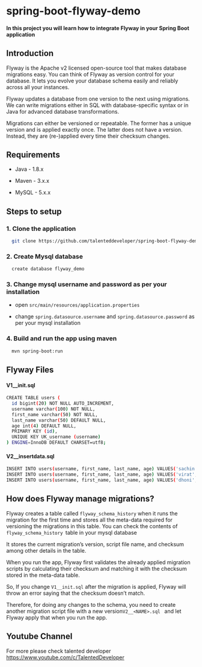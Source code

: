 
# spring-boot-flyway-demo

#### In this project you will learn how to integrate Flyway in your Spring Boot application 
## Introduction
Flyway is the Apache v2 licensed open-source tool that makes database migrations easy. You can think of Flyway as version control for your database. It lets you evolve your database schema easily and reliably across all your instances.

Flyway updates a database from one version to the next using migrations. We can write migrations either in SQL with database-specific syntax or in Java for advanced database transformations.

Migrations can either be versioned or repeatable. The former has a unique version and is applied exactly once. The latter does not have a version. Instead, they are (re-)applied every time their checksum changes.


## Requirements

- Java - 1.8.x

- Maven - 3.x.x

- MySQL - 5.x.x


## Steps to setup

### 1. Clone the application
```bash
  git clone https://github.com/talenteddeveloper/spring-boot-flyway-demo.git
```

### 2. Create Mysql database
```bash
  create database flyway_demo
```

### 3. Change mysql username and password as per your installation

- open `src/main/resources/application.properties `

- change `spring.datasource.username` and `spring.datasource.password` as per your mysql installation

### 4. Build and run the app using maven
```bash
  mvn spring-boot:run
```
## Flyway Files
#### V1__init.sql

```bash
CREATE TABLE users (
  id bigint(20) NOT NULL AUTO_INCREMENT,
  username varchar(100) NOT NULL,
  first_name varchar(50) NOT NULL,
  last_name varchar(50) DEFAULT NULL,
  age int(4) DEFAULT NULL,
  PRIMARY KEY (id),
  UNIQUE KEY UK_username (username)
) ENGINE=InnoDB DEFAULT CHARSET=utf8;
```

#### V2__insertdata.sql
```bash
INSERT INTO users(username, first_name, last_name, age) VALUES('sachin', 'Sachin', 'Tendulkar', 49);
INSERT INTO users(username, first_name, last_name, age) VALUES('virat', 'Viral', 'Kohli', 33);
INSERT INTO users(username, first_name, last_name, age) VALUES('dhoni', 'MS', 'Dhoni', 41);
```

## How does Flyway manage migrations?
Flyway creates a table called `flyway_schema_history`  when it runs the migration for the first time and stores all the meta-data required for versioning the migrations in this table.
You can check the contents of  `flyway_schema_history `table in your mysql database

It stores the current migration’s version, script file name, and checksum among other details in the table.

When you run the app, Flyway first validates the already applied migration scripts by calculating their checksum and matching it with the checksum stored in the meta-data table.

So, If you change `V1__init.sql` after the migration is applied, Flyway will throw an error saying that the checksum doesn’t match.

Therefore, for doing any changes to the schema, you need to create another migration script file with a new version`V2__<NAME>.sql ` and let Flyway apply that when you run the app.


## Youtube Channel

For more please check talented developer  https://www.youtube.com/c/TalentedDeveloper 

